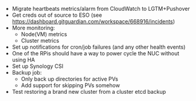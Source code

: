 * Migrate heartbeats metrics/alarm from CloudWatch to LGTM+Pushover
* Get creds out of source to ESO (see https://dashboard.gitguardian.com/workspace/668916/incidents)
* More monitoring:
  * Node(VM) metrics
  * Cluster metrics
* Set up notifications for cron/job failures (and any other health events)
* One of the RPis should have a way to power cycle the NUC without using HA
* Set up Synology CSI
* Backup job:
  * Only back up directories for active PVs
  * Add support for skipping PVs somehow
* Test restoring a brand new cluster from a cluster etcd backup
